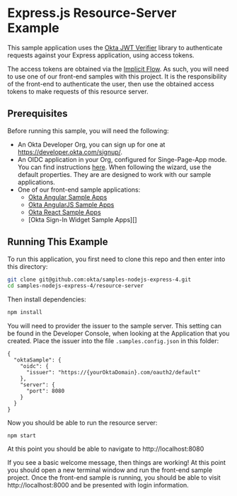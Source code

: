 # Express.js Resource-Server Example

This sample application uses the [Okta JWT Verifier][] library to authenticate requests against your Express application, using access tokens.

The access tokens are obtained via the [Implicit Flow][].  As such, you will need to use one of our front-end samples with this project.  It is the responsibility of the front-end to authenticate the user, then use the obtained access tokens to make requests of this resource server.


## Prerequisites

Before running this sample, you will need the following:

* An Okta Developer Org, you can sign up for one at https://developer.okta.com/signup/.
* An OIDC application in your Org, configured for Singe-Page-App mode. You can find instructions [here][OIDC SPA Setup Instructions].  When following the wizard, use the default properties.  They are are designed to work with our sample applications.
* One of our front-end sample applications:
  * [Okta Angular Sample Apps][]
  * [Okta AngularJS Sample Apps][]
  * [Okta React Sample Apps][]
  * [Okta Sign-In Widget Sample Apps][]

## Running This Example

To run this application, you first need to clone this repo and then enter into this directory:

```bash
git clone git@github.com:okta/samples-nodejs-express-4.git
cd samples-nodejs-express-4/resource-server
```

Then install dependencies:

```bash
npm install
```

You will need to provider the issuer to the sample server. This setting can be found in the Developer Console, when looking at the Application that you created.  Place the issuer into the file `.samples.config.json` in this folder:

```
{
  "oktaSample": {
    "oidc": {
      "issuer": "https://{yourOktaDomain}.com/oauth2/default"
    },
    "server": {
      "port": 8080
    }
  }
}

```

Now you should be able to run the resource server:

```
npm start
```

At this point you should be able to navigate to http://localhost:8080

If you see a basic welcome message, then things are working!  At this point you should open a new terminal window and run the front-end sample project.  Once the front-end sample is running, you should be able to visit http://localhost:8000 and be presented with login information.

[Okta Angular Sample Apps]: https://github.com/okta/samples-js-angular
[Okta AngularJS Sample Apps]: https://github.com/okta/samples-js-angular-1
[Okta React Sample Apps]: https://github.com/okta/samples-js-react
[Okta JWT Verifier]: https://www.npmjs.com/package/@okta/jwt-verifier
[OIDC SPA Setup Instructions]: https://developer.okta.com/authentication-guide/implementing-authentication/implicit#1-setting-up-your-application

[Implicit Flow]: ****https://developer.okta.com/authentication-guide/implementing-authentication/implicit

